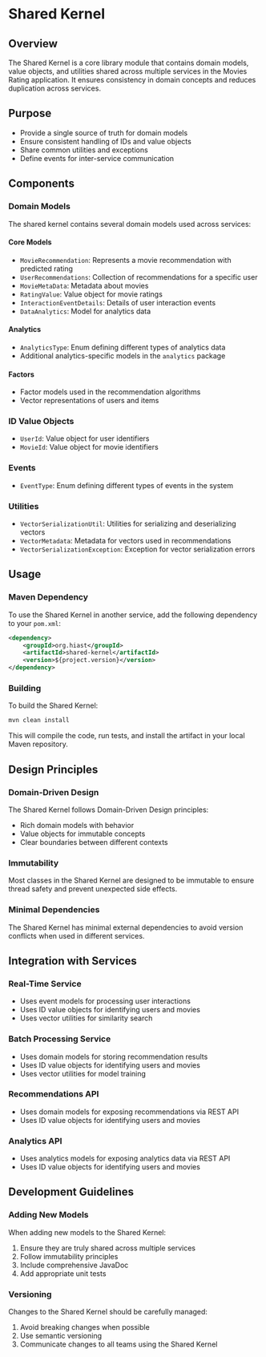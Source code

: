 # Shared Kernel

## Overview
The Shared Kernel is a core library module that contains domain models, value objects, and utilities shared across multiple services in the Movies Rating application. It ensures consistency in domain concepts and reduces duplication across services.

## Purpose
- Provide a single source of truth for domain models
- Ensure consistent handling of IDs and value objects
- Share common utilities and exceptions
- Define events for inter-service communication

## Components

### Domain Models
The shared kernel contains several domain models used across services:

#### Core Models
- `MovieRecommendation`: Represents a movie recommendation with predicted rating
- `UserRecommendations`: Collection of recommendations for a specific user
- `MovieMetaData`: Metadata about movies
- `RatingValue`: Value object for movie ratings
- `InteractionEventDetails`: Details of user interaction events
- `DataAnalytics`: Model for analytics data

#### Analytics
- `AnalyticsType`: Enum defining different types of analytics data
- Additional analytics-specific models in the `analytics` package

#### Factors
- Factor models used in the recommendation algorithms
- Vector representations of users and items

### ID Value Objects
- `UserId`: Value object for user identifiers
- `MovieId`: Value object for movie identifiers

### Events
- `EventType`: Enum defining different types of events in the system

### Utilities
- `VectorSerializationUtil`: Utilities for serializing and deserializing vectors
- `VectorMetadata`: Metadata for vectors used in recommendations
- `VectorSerializationException`: Exception for vector serialization errors

## Usage

### Maven Dependency
To use the Shared Kernel in another service, add the following dependency to your `pom.xml`:

```xml
<dependency>
    <groupId>org.hiast</groupId>
    <artifactId>shared-kernel</artifactId>
    <version>${project.version}</version>
</dependency>
```

### Building
To build the Shared Kernel:

```bash
mvn clean install
```

This will compile the code, run tests, and install the artifact in your local Maven repository.

## Design Principles

### Domain-Driven Design
The Shared Kernel follows Domain-Driven Design principles:
- Rich domain models with behavior
- Value objects for immutable concepts
- Clear boundaries between different contexts

### Immutability
Most classes in the Shared Kernel are designed to be immutable to ensure thread safety and prevent unexpected side effects.

### Minimal Dependencies
The Shared Kernel has minimal external dependencies to avoid version conflicts when used in different services.

## Integration with Services

### Real-Time Service
- Uses event models for processing user interactions
- Uses ID value objects for identifying users and movies
- Uses vector utilities for similarity search

### Batch Processing Service
- Uses domain models for storing recommendation results
- Uses ID value objects for identifying users and movies
- Uses vector utilities for model training

### Recommendations API
- Uses domain models for exposing recommendations via REST API
- Uses ID value objects for identifying users and movies

### Analytics API
- Uses analytics models for exposing analytics data via REST API
- Uses ID value objects for identifying users and movies

## Development Guidelines

### Adding New Models
When adding new models to the Shared Kernel:
1. Ensure they are truly shared across multiple services
2. Follow immutability principles
3. Include comprehensive JavaDoc
4. Add appropriate unit tests

### Versioning
Changes to the Shared Kernel should be carefully managed:
1. Avoid breaking changes when possible
2. Use semantic versioning
3. Communicate changes to all teams using the Shared Kernel